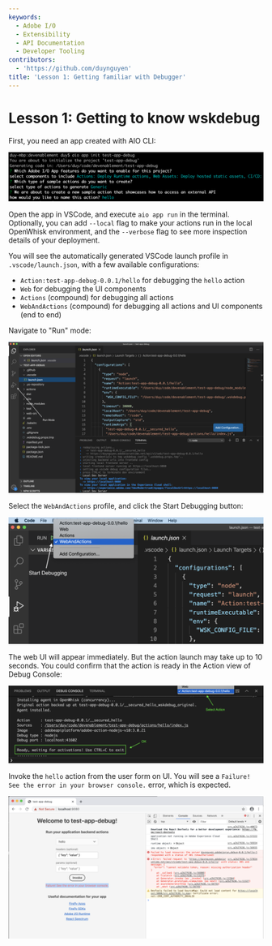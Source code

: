 ```yaml
---
keywords:
  - Adobe I/O
  - Extensibility
  - API Documentation
  - Developer Tooling
contributors:
  - 'https://github.com/duynguyen'
title: 'Lesson 1: Getting familiar with Debugger'
---
```


# Lesson 1: Getting to know wskdebug

First, you need an app created with AIO CLI:

![app-init](assets/app-init.png)

Open the app in VSCode, and execute `aio app run` in the terminal. Optionally, you can add `--local` flag to make your actions run in the local OpenWhisk environment, and the `--verbose` flag to see more inspection details of your deployment.

You will see the automatically generated VSCode launch profile in `.vscode/launch.json`, with a few available configurations:

* `Action:test-app-debug-0.0.1/hello` for debugging the `hello` action
* `Web` for debugging the UI components
* `Actions` (compound) for debugging all actions
* `WebAndActions` (compound) for debugging all actions and UI components (end to end)

Navigate to "Run" mode:

![debug-config](assets/debug-config.png)

Select the `WebAndActions` profile, and click the Start Debugging button:

![run-debug](assets/run-debug.png)

The web UI will appear immediately. But the action launch may take  up to 10 seconds. You could confirm that the action is ready in the Action view of Debug Console:

![action-ready](assets/action-ready.png)

Invoke the `hello` action from the user form on UI. You will see a `Failure! See the error in your browser console.` error, which is expected.

![try-invoke](assets/try-invoke.png)
